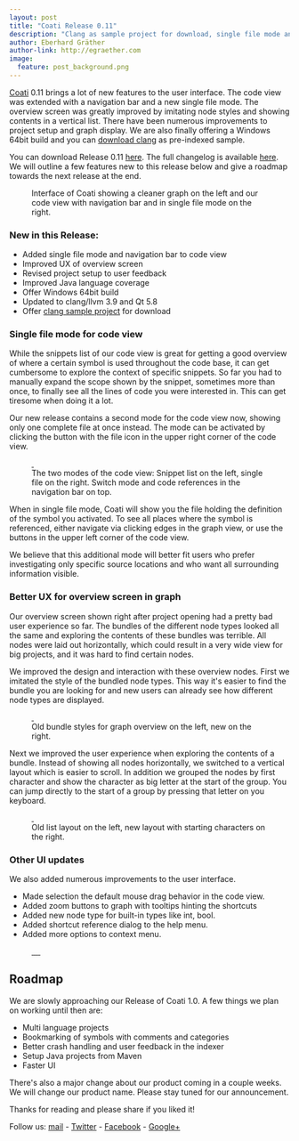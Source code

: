 ```yaml
---
layout: post
title: "Coati Release 0.11"
description: "Clang as sample project for download, single file mode and navigation bar for code view, improved overview screen and Windows 64bit build."
author: Eberhard Gräther
author-link: http://egraether.com
image:
  feature: post_background.png
---
```


[Coati](https://www.coati.io/) 0.11 brings a lot of new features to the user interface. The code view was extended with a navigation bar and a new single file mode. The overview screen was greatly improved by imitating node styles and showing contents in a vertical list. There have been numerous improvements to project setup and graph display. We are also finally offering a Windows 64bit build and you can [download clang](https://www.coati.io/downloads#extra) as pre-indexed sample.

You can download Release 0.11 [here](https://www.coati.io/downloads/). The full changelog is available [here](https://github.com/CoatiSoftware/CoatiBugTracker). We will outline a few features new to this release below and give a roadmap towards the next release at the end.

<figure>
	<a href="../images/release_0_11/interface.png">
		<img src="../images/release_0_11/interface.png" alt="">
	</a>
	<figcaption>Interface of Coati showing a cleaner graph on the left and our code view with navigation bar and in single file mode on the right.</figcaption>
</figure>


### New in this Release:

* Added single file mode and navigation bar to code view
* Improved UX of overview screen
* Revised project setup to user feedback
* Improved Java language coverage
* Offer Windows 64bit build
* Updated to clang/llvm 3.9 and Qt 5.8
* Offer [clang sample project](https://www.coati.io/downloads#extra) for download

### Single file mode for code view

While the snippets list of our code view is great for getting a good overview of where a certain symbol is used throughout the code base, it can get cumbersome to explore the context of specific snippets. So far you had to manually expand the scope shown by the snippet, sometimes more than once, to finally see all the lines of code you were interested in. This can get tiresome when doing it a lot.

Our new release contains a second mode for the code view now, showing only one complete file at once instead. The mode can be activated by clicking the button with the file icon in the upper right corner of the code view.

<figure class="half bordered">
	<a href="../images/release_0_11/list.png">
		<img src="../images/release_0_11/list.png" alt="">
	</a>
	<a href="../images/release_0_11/single.png">
		<img src="../images/release_0_11/single.png" alt="">
	</a>
	<figcaption>The two modes of the code view: Snippet list on the left, single file on the right. Switch mode and code references in the navigation bar on top.</figcaption>
</figure>

When in single file mode, Coati will show you the file holding the definition of the symbol you activated. To see all places where the symbol is referenced, either navigate via clicking edges in the graph view, or use the buttons in the upper left corner of the code view.

We believe that this additional mode will better fit users who prefer investigating only specific source locations and who want all surrounding information visible.

### Better UX for overview screen in graph

Our overview screen shown right after project opening had a pretty bad user experience so far. The bundles of the different node types looked all the same and exploring the contents of these bundles was terrible. All nodes were laid out horizontally, which could result in a very wide view for big projects, and it was hard to find certain nodes.

We improved the design and interaction with these overview nodes. First we imitated the style of the bundled node types. This way it's easier to find the bundle you are looking for and new users can already see how different node types are displayed.

<figure class="half bordered">
	<a href="../images/release_0_11/bundle_before.png">
		<img src="../images/release_0_11/bundle_before.png" alt="">
	</a>
	<a href="../images/release_0_11/bundle_after.png">
		<img src="../images/release_0_11/bundle_after.png" alt="">
	</a>
	<figcaption>Old bundle styles for graph overview on the left, new on the right.</figcaption>
</figure>

Next we improved the user experience when exploring the contents of a bundle. Instead of showing all nodes horizontally, we switched to a vertical layout which is easier to scroll. In addition we grouped the nodes by first character and show the character as big letter at the start of the group. You can jump directly to the start of a group by pressing that letter on you keyboard.

<figure class="half bordered">
	<a href="../images/release_0_11/list_before.png">
		<img src="../images/release_0_11/list_before.png" alt="">
	</a>
	<a href="../images/release_0_11/list_after.png">
		<img src="../images/release_0_11/list_after.png" alt="">
	</a>
	<figcaption>Old list layout on the left, new layout with starting characters on the right.</figcaption>
</figure>


### Other UI updates

We also added numerous improvements to the user interface.

* Made selection the default mouse drag behavior in the code view.
* Added zoom buttons to graph with tooltips hinting the shortcuts
* Added new node type for built-in types like int, bool.
* Added shortcut reference dialog to the help menu.
* Added more options to context menu.

<figure class="third bordered">
	<a href="../images/release_0_11/selection.png">
		<img src="../images/release_0_11/selection.png" alt="">
	</a>
	<a href="../images/release_0_11/zoom.png">
		<img src="../images/release_0_11/zoom.png" alt="">
	</a>
	<a href="../images/release_0_11/builtin.png">
		<img src="../images/release_0_11/builtin.png" alt="">
	</a>
	<a href="../images/release_0_11/shortcuts.png">
		<img src="../images/release_0_11/shortcuts.png" alt="">
	</a>
	<a href="../images/release_0_11/context_menu.png">
		<img src="../images/release_0_11/context_menu.png" alt="">
	</a>
</figure>


## Roadmap

We are slowly approaching our Release of Coati 1.0. A few things we plan on working until then are:

* Multi language projects
* Bookmarking of symbols with comments and categories
* Better crash handling and user feedback in the indexer
* Setup Java projects from Maven
* Faster UI

There's also a major change about our product coming in a couple weeks. We will change our product name. Please stay tuned for our announcement.

Thanks for reading and please share if you liked it!

Follow us: [mail](http://eepurl.com/bRSSFf) - [Twitter](https://twitter.com/CoatiSoftware) - [Facebook](https://www.facebook.com/Coati-1529980600658370) - [Google+](https://plus.google.com/u/0/108949374849112775331)

